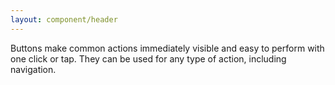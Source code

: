 ```yaml
---
layout: component/header
---
```


Buttons make common actions immediately visible and easy to perform with one click or tap.
They can be used for any type of action, including navigation.
